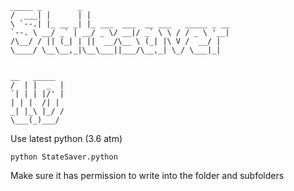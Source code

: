 	_____ _        _                                 
	/  ___| |      | |                                
	\ `--.| |_ __ _| |_ ___  ___  __ ___   _____ _ __ 
	`--. \ __/ _` | __/ _ \/ __|/ _` \ \ / / _ \ '__|
	/\__/ / || (_| | ||  __/\__ \ (_| |\ V /  __/ |   
	\____/ \__\__,_|\__\___||___/\__,_| \_/ \___|_|   
                                                  
                                                  
	__   _____                                       
	/  | |  _  |                                      
	`| | | |/' |                                      
	| | |  /| |                                      
	_| |_\ |_/ /                                      
	\___(_)___/                                                                                
                                                     
													 
Use latest python (3.6 atm)

	python StateSaver.python

Make sure it has permission to write into the folder and subfolders